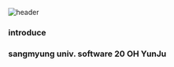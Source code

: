 ![header](https://capsule-render.vercel.app/api?type=egg&color=auto&height=300&section=header&text=capsule%20render&fontSize=90)

<h3>introduce<h3>
sangmyung univ. software 20 
OH YunJu

